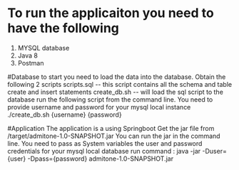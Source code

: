 # To run the applicaiton you need to have the following
1. MYSQL database
2. Java 8
3. Postman

#Database
to start you need to load the data into the database.
Obtain the following 2 scripts 
scripts.sql -- this script contains all the schema and table create and insert statements
create_db.sh -- will load the sql script to the database
run the following script from the command line. You need to provide username and password for your mysql local instance
./create_db.sh {username} {password}

#Application
The application is a using Springboot
Get the jar file from /target/admitone-1.0-SNAPSHOT.jar
You can run the jar in the command line. You need to pass as System variables the user and password credentials for your mysql local database
run command : java -jar -Duser={user} -Dpass={password} admitone-1.0-SNAPSHOT.jar

